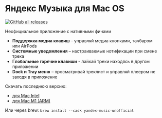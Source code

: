 # Яндекс Музыка для Mac OS

[![GitHub all releases](https://img.shields.io/github/downloads/juvirez/yandex-music-app/total)](https://github.com/juvirez/yandex-music-app/releases)

Неофициальное приложение с нативными фичами

- **Поддержка медиа клавиш** – управляй медиа кнопками, тачбаром или AirPods
- **Системные уведомления** – настраиваемые нотификации при смене трека
- **Глобальные горячие клавиши** - лайкай треки находясь в другом приложении
- **Dock и Tray меню** – просматривай треклист и управляй плеером не заходя в приложение

Скачать последнюю версию:

- [для Mac Intel](https://github.com/juvirez/yandex-music-app/releases/download/v1.6.3/Yandex-Music-Unofficial-1.6.3.dmg)
- [для Mac M1 (ARM)](https://github.com/juvirez/yandex-music-app/releases/download/v1.6.3/Yandex-Music-Unofficial-1.6.3-arm64.dmg)

Или через brew: `brew install --cask yandex-music-unofficial`

